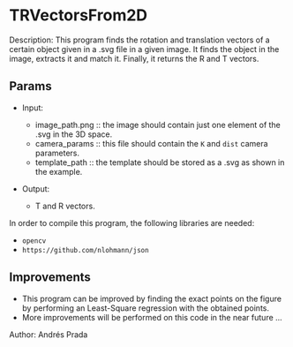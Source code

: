# TRVectorsFrom2D
Description: This program finds the rotation and translation vectors of a certain object given in a .svg file in a given image. It finds the object in the image, extracts it and match it. Finally, it returns the R and T vectors. 

## Params
* Input:   
    *  image_path.png :: the image should contain just one element of the .svg in the 3D space.
    *  camera_params :: this file should contain the `K` and `dist` camera parameters.
    *  template_path :: the template should be stored as a .svg as shown in the example.

* Output:
    * T and R vectors.

In order to compile this program, the following libraries are needed:
* `opencv`
* `https://github.com/nlohmann/json`

## Improvements
* This program can be improved by finding the exact points on the figure by performing an Least-Square regression with the obtained points.
* More improvements will be performed on this code in the near future ...

Author: Andrés Prada


